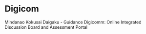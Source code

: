 # Digicom
Mindanao Kokusai Daigaku - Guidance Digicomm: Online Integrated Discussion Board and Assessment Portal
